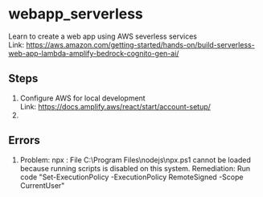 # webapp_serverless
Learn to create a web app using AWS severless services</br>
Link: https://aws.amazon.com/getting-started/hands-on/build-serverless-web-app-lambda-amplify-bedrock-cognito-gen-ai/

## Steps
1) Configure AWS for local development</br>
Link: https://docs.amplify.aws/react/start/account-setup/
2) 

## Errors
1) Problem: npx : File C:\Program Files\nodejs\npx.ps1 cannot be loaded because running scripts is disabled on this system.
Remediation: Run code "Set-ExecutionPolicy -ExecutionPolicy RemoteSigned -Scope CurrentUser"
